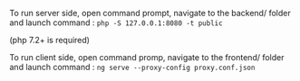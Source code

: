 To run server side, open command prompt, navigate to the backend/ folder and launch command : 
`php -S 127.0.0.1:8080 -t public`

(php 7.2+ is required)

To run client side, open command promp, navigate to the frontend/ folder and launch command :
`ng serve --proxy-config proxy.conf.json`
